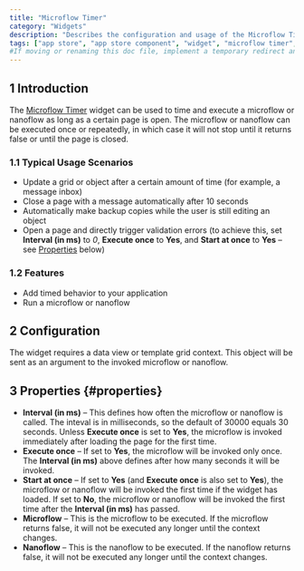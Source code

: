 ```yaml
---
title: "Microflow Timer"
category: "Widgets"
description: "Describes the configuration and usage of the Microflow Timer widget, which is available in the Mendix App Store."
tags: ["app store", "app store component", "widget", "microflow timer", "platform support"]
#If moving or renaming this doc file, implement a temporary redirect and let the respective team know they should update the URL in the product. See Mapping to Products for more details.
---
```


## 1 Introduction

The [Microflow Timer](https://appstore.home.mendix.com/link/app/27/) widget can be used to time and execute a microflow or nanoflow as long as a certain page is open. The microflow or nanoflow can be executed once or repeatedly, in which case it will not stop until it returns false or until the page is closed.

### 1.1 Typical Usage Scenarios

* Update a grid or object after a certain amount of time (for example, a message inbox)
* Close a page with a message automatically after 10 seconds
* Automatically make backup copies while the user is still editing an object
* Open a page and directly trigger validation errors (to achieve this, set **Interval (in ms)** to *0*, **Execute once** to **Yes**, and **Start at once** to **Yes** – see [Properties](#properties) below)

### 1.2 Features

* Add timed behavior to your application
* Run a microflow or nanoflow

## 2 Configuration

The widget requires a data view or template grid context. This object will be sent as an argument to the invoked microflow or nanoflow.

## 3 Properties {#properties}

* **Interval (in ms)** – This defines how often the microflow or nanoflow is called. The inteval is in milliseconds, so the default of 30000 equals 30 seconds. Unless **Execute once** is set to **Yes**, the microflow is invoked immediately after loading the page for the first time.
* **Execute once** – If set to **Yes**, the microflow will be invoked only once. The **Interval (in ms)** above defines after how many seconds it will be invoked.
* **Start at once** – If set to **Yes** (and **Execute once** is also set to **Yes**), the microflow or nanoflow will be invoked the first time if the widget has loaded. If set to **No**, the microflow or nanoflow will be invoked the first time after the **Interval (in ms)** has passed.
* **Microflow** – This is the microflow to be executed. If the microflow returns false, it will not be executed any longer until the context changes.
* **Nanoflow** – This is the nanoflow to be executed. If the nanoflow returns false, it will not be executed any longer until the context changes.
